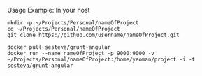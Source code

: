 Usage Example: In your host

	mkdir -p ~/Projects/Personal/nameOfProject
	cd ~/Projects/Personal/nameOfProject
	git clone https://github.com/username/nameOfProject.git
	
	docker pull sesteva/grunt-angular
	docker run --name nameOfProject -p 9000:9000 -v ~/Projects/Personal/nameOfProject:/home/yeoman/project -i -t sesteva/grunt-angular

